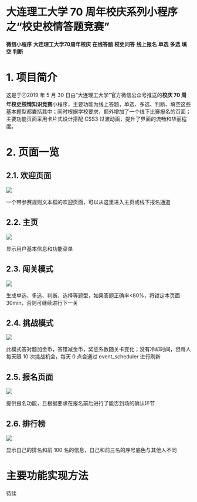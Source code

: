 # 大连理工大学 70 周年校庆系列小程序之“校史校情答题竞赛”

**微信小程序** **大连理工大学70周年校庆** **在线答题** **校史问答** **线上报名** **单选** **多选** **填空** **判断**

# 1. 项目简介

这是于:clock8:2019 年 5 月 30 日由“大连理工大学”官方微信公众号推送的**校庆 70 周年校史校情知识竞赛**小程序，主要功能为线上答题，单选、多选、判断、填空这些基本题型都囊括其中；同时根据学校要求，额外增加了一个线下比赛报名的页面；主要功能页面采用卡片式设计搭配 CSS3 过渡动画，提升了界面的流畅和华丽程度。

# 2. 页面一览

## 2.1. 欢迎页面

![](screenshot/welcome.gif)

一个带参赛规则文本框的欢迎页面，可以从这里进入主页或线下报名通道

## 2.2. 主页

![](screenshot/2019-09-12-12-22-18.png)

显示用户基本信息和功能菜单

## 2.3. 闯关模式

![](screenshot/level.gif)

生成单选、多选、判断、选择等题型，如果答题正确率<80%，将锁定本页面 30min，否则可继续进行下一关

## 2.4. 挑战模式

![](screenshot/challenge.gif)

此模式答对题加金币，答错减金币，奖惩系数随关卡变化；没有冷却时间，但每人每天限 10 次挑战机会，每天 0 点会通过 event_scheduler 进行刷新

## 2.5. 报名页面

![](screenshot/apply.gif)

提供报名功能，且根据要求在报名前后进行了能否到场的确认环节

## 2.6. 排行榜

![](screenshot/rank.gif)

显示自己的排名和前 100 名的信息，自己和前三名的序号底色与其他人不同

# 主要功能实现方法

待续

